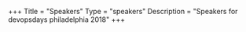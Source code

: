 +++
Title = "Speakers"
Type = "speakers"
Description = "Speakers for devopsdays philadelphia 2018"
+++
